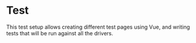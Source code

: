 # Test

This test setup allows creating different test pages using Vue, and writing tests that will be run against all the drivers.


